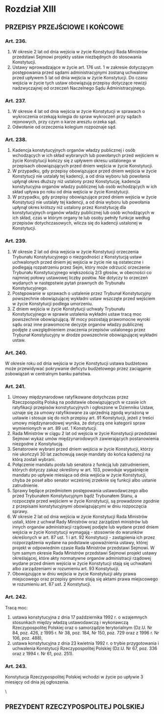 

# Rozdział XIII
## PRZEPISY PRZEJŚCIOWE I KOŃCOWE


### Art. 236.

1.  W okresie 2 lat od dnia wejścia w życie Konstytucji Rada Ministrów
    przedstawi Sejmowi projekty ustaw niezbędnych do stosowania
    Konstytucji.
2.  Ustawy wprowadzające w życie art. 176 ust. 1 w zakresie dotyczącym
    postępowania przed sądami administracyjnymi zostaną uchwalone
    przed upływem 5 lat od dnia wejścia w życie Konstytucji. Do czasu
    wejścia w życie tych ustaw obowiązują przepisy dotyczące rewizji
    nadzwyczajnej od orzeczeń Naczelnego Sądu Administracyjnego.


### Art. 237.

1.  W okresie 4 lat od dnia wejścia w życie Konstytucji w sprawach o
    wykroczenia orzekają kolegia do spraw wykroczeń przy sądach
    rejonowych, przy czym o karze aresztu orzeka sąd.
2.  Odwołanie od orzeczenia kolegium rozpoznaje sąd.


### Art. 238.

1.  Kadencja konstytucyjnych organów władzy publicznej i osób
    wchodzących w ich skład wybranych lub powołanych przed wejściem w
    życie Konstytucji kończy się z upływem okresu ustalonego w
    przepisach obowiązujących przed dniem wejścia w życie Konstytucji.
2.  W przypadku, gdy przepisy obowiązujące przed dniem wejścia w życie
    Konstytucji nie ustalały tej kadencji, a od dnia wyboru lub
    powołania upłynął okres dłuższy niż ustalony przez Konstytucję,
    kadencja konstytucyjna organów władzy publicznej lub osób
    wchodzących w ich skład upływa po roku od dnia wejścia w życie
    Konstytucji.
3.  W przypadku, gdy przepisy obowiązujące przed dniem wejścia w życie
    Konstytucji nie ustalały tej kadencji, a od dnia wyboru lub
    powołania upłynął okres krótszy niż ustalony przez Konstytucję dla
    konstytucyjnych organów władzy publicznej lub osób wchodzących w
    ich skład, czas w którym organy te lub osoby pełniły funkcje
    według przepisów dotychczasowych, wlicza się do kadencji ustalonej
    w Konstytucji.


### Art. 239.

1.  W okresie 2 lat od dnia wejścia w życie Konstytucji orzeczenia
    Trybunału Konstytucyjnego o niezgodności z Konstytucją ustaw
    uchwalonych przed dniem jej wejścia w życie nie są ostateczne i
    podlegają rozpatrzeniu przez Sejm, który może odrzucić orzeczenie
    Trybunału Konstytucyjnego większością 2/3 głosów, w obecności co
    najmniej połowy ustawowej liczby posłów. Nie dotyczy to orzeczeń
    wydanych w następstwie pytań prawnych do Trybunału
    Konstytucyjnego.
2.  Postępowanie w sprawach o ustalenie przez Trybunał Konstytucyjny
    powszechnie obowiązującej wykładni ustaw wszczęte przed wejściem w
    życie Konstytucji podlega umorzeniu.
3.  Z dniem wejścia w życie Konstytucji uchwały Trybunału
    Konstytucyjnego w sprawie ustalenia wykładni ustaw tracą moc
    powszechnie obowiązującą. W mocy pozostają prawomocne wyroki sądu
    oraz inne prawomocne decyzje organów władzy publicznej podjęte z
    uwzględnieniem znaczenia przepisów ustalonego przez Trybunał
    Konstytucyjny w drodze powszechnie obowiązującej wykładni ustaw.


### Art. 240.

W okresie roku od dnia wejścia w życie Konstytucji ustawa budżetowa
może przewidywać pokrywanie deficytu budżetowego przez zaciąganie
zobowiązań w centralnym banku państwa.


### Art. 241.

1.  Umowy międzynarodowe ratyfikowane dotychczas przez Rzeczpospolitą
    Polską na podstawie obowiązujących w czasie ich ratyfikacji
    przepisów konstytucyjnych i ogłoszone w Dzienniku Ustaw, uznaje
    się za umowy ratyfikowane za uprzednią zgodą wyrażoną w ustawie i
    stosuje się do nich przepisy art. 91 Konstytucji, jeżeli z treści
    umowy międzynarodowej wynika, że dotyczą one kategorii spraw
    wymienionych w art. 89 ust. 1 Konstytucji.
2.  Rada Ministrów w ciągu 2 lat od wejścia w życie Konstytucji
    przedstawi Sejmowi wykaz umów międzynarodowych zawierających
    postanowienia niezgodne z Konstytucją.
3.  Senatorowie wybrani przed dniem wejścia w życie Konstytucji,
    którzy nie ukończyli 30 lat zachowują swoje mandaty do końca
    kadencji na którą zostali wybrani.
4.  Połączenie mandatu posła lub senatora z funkcją lub zatrudnieniem,
    których dotyczy zakaz określony w art. 103, powoduje wygaśnięcie
    mandatu po upływie miesiąca od dnia wejścia w życie Konstytucji,
    chyba że poseł albo senator wcześniej zrzeknie się funkcji albo
    ustanie zatrudnienie.
5.  Sprawy będące przedmiotem postępowania ustawodawczego albo przed
    Trybunałem Konstytucyjnym bądź Trybunałem Stanu, a rozpoczęte
    przed wejściem w życie Konstytucji, są prowadzone zgodnie z
    przepisami konstytucyjnymi obowiązującymi w dniu rozpoczęcia
    sprawy.
6.  W okresie 2 lat od dnia wejścia w życie Konstytucji Rada Ministrów
    ustali, które z uchwał Rady Ministrów oraz zarządzeń ministrów lub
    innych organów administracji rządowej podjęte lub wydane przed
    dniem wejścia w życie Konstytucji wymagają - stosownie do warunków
    określonych w art. 87 ust. 1 i art. 92 Konstytucji - zastąpienia
    ich przez rozporządzenia wydane na podstawie upoważnienia ustawy,
    której projekt w odpowiednim czasie Rada Ministrów przedstawi
    Sejmowi. W tym samym okresie Rada Ministrów przedstawi Sejmowi
    projekt ustawy określającej, które akty normatywne organów
    administracji rządowej wydane przed dniem wejścia w życie
    Konstytucji stają się uchwałami albo zarządzeniami w rozumieniu
    art. 93 Konstytucji.
7.  Obowiązujące w dniu wejścia w życie Konstytucji akty prawa
    miejscowego oraz przepisy gminne stają się aktami prawa
    miejscowego w rozumieniu art. 87 ust. 2 Konstytucji.


### Art. 242.

Tracą moc:

1.  ustawa konstytucyjna z dnia 17 października 1992 r. o wzajemnych
    stosunkach między władzą ustawodawczą i wykonawczą
    Rzeczypospolitej Polskiej oraz o samorządzie terytorialnym (Dz.U.
    Nr 84, poz. 426, z 1995 r. Nr 38, poz. 184, Nr 150, poz. 729 oraz
    z 1996 r. Nr 106, poz. 488),
2.  ustawa konstytucyjna z dnia 23 kwietnia 1992 r. o trybie
    przygotowania i uchwalenia Konstytucji Rzeczypospolitej Polskiej
    (Dz.U. Nr 67, poz. 336 oraz z 1994 r. Nr 61, poz. 251).


### Art. 243.

Konstytucja Rzeczypospolitej Polskiej wchodzi w życie po upływie 3
miesięcy od dnia jej ogłoszenia.

\

## PREZYDENT RZECZYPOSPOLITEJ POLSKIEJ

